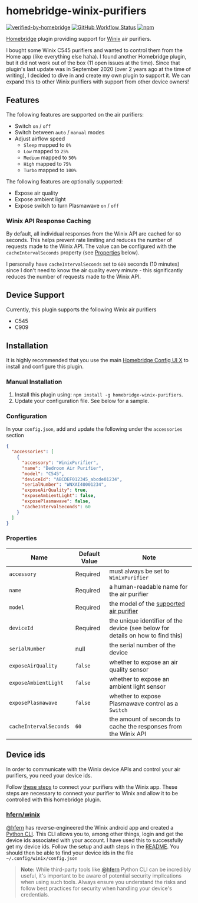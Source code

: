 # homebridge-winix-purifiers

[![verified-by-homebridge](https://badgen.net/badge/homebridge/verified/purple)](https://github.com/homebridge/homebridge/wiki/Verified-Plugins)
[![GitHub Workflow Status](https://img.shields.io/github/actions/workflow/status/regaw-leinad/homebridge-winix-purifiers/build.yml)](https://github.com/regaw-leinad/homebridge-winix-purifiers/actions)
[![npm](https://img.shields.io/npm/dt/homebridge-winix-purifiers)](https://www.npmjs.com/package/homebridge-winix-purifiers)

[Homebridge](https://homebridge.io) plugin providing support for [Winix](https://www.winixamerica.com) air purifiers.

I bought some Winix C545 purifiers and wanted to control them from the Home app (like everything else haha). I found
another Homebridge plugin, but it did not work out of the box (11 open issues at the time). Since that plugin's last
update was in September 2020 (over 2 years ago at the time of writing), I decided to dive in and create my own plugin to
support it. We can expand this to other Winix purifiers with support from other device owners!

## Features

The following features are supported on the air purifiers:

* Switch `on` / `off`
* Switch between `auto` / `manual` modes
* Adjust airflow speed
    * `Sleep` mapped to `0%`
    * `Low` mapped to `25%`
    * `Medium` mapped to `50%`
    * `High` mapped to `75%`
    * `Turbo` mapped to `100%`

The following features are optionally supported:

* Expose air quality
* Expose ambient light
* Expose switch to turn Plasmawave `on` / `off`

### Winix API Response Caching

By default, all individual responses from the Winix API are cached for `60` seconds. This helps prevent rate limiting
and reduces the number of requests made to the Winix API. The value can be configured with the `cacheIntervalSeconds`
property (see [Properties](#properties) below).

I personally have `cacheIntervalSeconds` set to `600` seconds (10 minutes) since I don't need to know the air quality
every minute - this significantly reduces the number of requests made to the Winix API.

## Device Support

Currently, this plugin supports the following Winix air purifiers

* C545
* C909

## Installation

It is highly recommended that you use the
main [Homebridge Config UI X](https://www.npmjs.com/package/homebridge-config-ui-x) to install and configure this
plugin.

### Manual Installation

1. Install this plugin using: `npm install -g homebridge-winix-purifiers`.
2. Update your configuration file. See below for a sample.

### Configuration

In your `config.json`, add and update the following under the `accessories` section

```json
{
  "accessories": [
    {
      "accessory": "WinixPurifier",
      "name": "Bedroom Air Purifier",
      "model": "C545",
      "deviceId": "ABCDEF012345_abcde01234",
      "serialNumber": "WNXAI40001234",
      "exposeAirQuality": true,
      "exposeAmbientLight": false,
      "exposePlasmawave": false,
      "cacheIntervalSeconds": 60
    }
  ]
}
```

### Properties

| Name                   | Default Value | Note                                                                            |
|------------------------|---------------|---------------------------------------------------------------------------------|
| `accessory`            | Required      | must always be set to `WinixPurifier`                                           |
| `name`                 | Required      | a human-readable name for the air purifier                                      |
| `model`                | Required      | the model of the [supported air purifier](#Device-Support)                      |
| `deviceId`             | Required      | the unique identifier of the device (see below for details on how to find this) |
| `serialNumber`         | null          | the serial number of the device                                                 |
| `exposeAirQuality`     | `false`       | whether to expose an air quality sensor                                         |
| `exposeAmbientLight`   | `false`       | whether to expose an ambient light sensor                                       |
| `exposePlasmawave`     | `false`       | whether to expose Plasmawave control as a `Switch`                              |
| `cacheIntervalSeconds` | `60`          | the amount of seconds to cache the responses from the Winix API                 |

## Device ids

In order to communicate with the Winix device APIs and control your air purifiers, you need your device ids.

Follow [these steps](https://www.winixamerica.com/2021/11/04/winix-smart-app/) to connect your purifiers with the Winix
app. These steps are necessary to connect your purifier to Winix and allow it to be controlled with this homebridge
plugin.

### [hfern/winix](https://github.com/hfern/winix)

[@hfern](https://github.com/hfern) has reverse-engineered the Winix android app and created
a [Python CLI](https://github.com/hfern/winix). This CLI allows you to, among other things, login and get the device
ids associated with your account. I have used this to successfully get my device ids. Follow the setup and auth steps
in the [README](https://github.com/hfern/winix/blob/master/README.md). You should then be able to find your device ids
in the file `~/.config/winix/config.json`

> **Note:** While third-party tools like [@hfern](https://github.com/hfern) Python CLI can be incredibly useful, it's
> important to be aware of potential security implications when using such tools. Always ensure you understand the risks
> and follow best practices for security when handling your device's credentials.